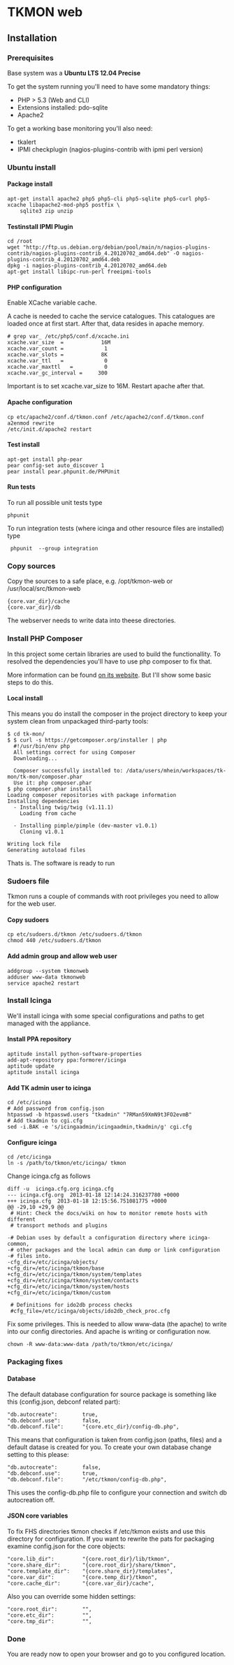 TKMON web
=========

Installation
------------

### Prerequisites

Base system was a **Ubuntu LTS 12.04 Precise**

To get the system running you'll need to have some mandatory things:

* PHP > 5.3 (Web and CLI)
* Extensions installed: pdo-sqlite
* Apache2

To get a working base monitoring you'll also need:

* tkalert
* IPMI checkplugin (nagios-plugins-contrib with ipmi perl version)

### Ubuntu install

#### Package install

    apt-get install apache2 php5 php5-cli php5-sqlite php5-curl php5-xcache libapache2-mod-php5 postfix \
        sqlite3 zip unzip

#### Testinstall IPMI Plugin
    cd /root
    wget "http://ftp.us.debian.org/debian/pool/main/n/nagios-plugins-contrib/nagios-plugins-contrib_4.20120702_amd64.deb" -O nagios-plugins-contrib_4.20120702_amd64.deb
    dpkg -i nagios-plugins-contrib_4.20120702_amd64.deb
    apt-get install libipc-run-perl freeipmi-tools

#### PHP configuration

Enable XCache variable cache.

A cache is needed to cache the service catalogues. This catalogues are loaded once at first start. After that, data resides in apache memory.

    # grep var_ /etc/php5/conf.d/xcache.ini
    xcache.var_size  =            16M
    xcache.var_count =             1
    xcache.var_slots =            8K
    xcache.var_ttl   =             0
    xcache.var_maxttl   =          0
    xcache.var_gc_interval =     300

Important is to set xcache.var_size to 16M. Restart apache after that.

#### Apache configuration

    cp etc/apache2/conf.d/tkmon.conf /etc/apache2/conf.d/tkmon.conf
    a2enmod rewrite
    /etc/init.d/apache2 restart

#### Test install

    apt-get install php-pear
    pear config-set auto_discover 1
    pear install pear.phpunit.de/PHPUnit

#### Run tests

To run all possible unit tests type

    phpunit

To run integration tests (where icinga and other resource files are installed) type

     phpunit  --group integration

### Copy sources

Copy the sources to a safe place, e.g. /opt/tkmon-web or /usr/local/src/tkmon-web

    {core.var_dir}/cache
    {core.var_dir}/db

The webserver needs to write data into theese directories.

### Install PHP Composer

In this project some certain libraries are used to build the functionallity. To
resolved the dependencies you'll have to use php composer to fix that.

More information can be found [on its website](http://getcomposer.org/). But I'll show
some basic steps to do this.

#### Local install

This means you do install the composer in the project directory to keep your
system clean from unpackaged third-party tools:

    $ cd tk-mon/
    $ $ curl -s https://getcomposer.org/installer | php
      #!/usr/bin/env php
      All settings correct for using Composer
      Downloading...

      Composer successfully installed to: /data/users/mhein/workspaces/tk-mon/tk-mon/composer.phar
      Use it: php composer.phar
    $ php composer.phar install
    Loading composer repositories with package information
    Installing dependencies
      - Installing twig/twig (v1.11.1)
        Loading from cache

      - Installing pimple/pimple (dev-master v1.0.1)
        Cloning v1.0.1

    Writing lock file
    Generating autoload files

Thats is. The software is ready to run

### Sudoers file

Tkmon runs a couple of commands with root privileges you need to allow for the web user.

#### Copy sudoers

    cp etc/sudoers.d/tkmon /etc/sudoers.d/tkmon
    chmod 440 /etc/sudoers.d/tkmon

#### Add admin group and allow web user

    addgroup --system tkmonweb
    adduser www-data tkmonweb
    service apache2 restart

### Install Icinga

We'll install icinga with some special configurations and paths to get managed
with the appliance.

#### Install PPA repository

    aptitude install python-software-properties
    add-apt-repository ppa:formorer/icinga
    aptitude update
    aptitude install icinga

#### Add TK admin user to icinga

    cd /etc/icinga
    # Add password from config.json
    htpasswd -b htpasswd.users "tkadmin" "7RMan59XmN9t3FO2evmB"
    # Add tkadmin to cgi.cfg
    sed -i.BAK -e 's/icingaadmin/icingaadmin,tkadmin/g' cgi.cfg

#### Configure icinga

    cd /etc/icinga
    ln -s /path/to/tkmon/etc/icinga/ tkmon

Change icinga.cfg as follows

    diff -u  icinga.cfg.org icinga.cfg
    --- icinga.cfg.org	2013-01-18 12:14:24.316237780 +0000
    +++ icinga.cfg	2013-01-18 12:15:56.751081775 +0000
    @@ -29,10 +29,9 @@
     # Hint: Check the docs/wiki on how to monitor remote hosts with different
     # transport methods and plugins

    -# Debian uses by default a configuration directory where icinga-common,
    -# other packages and the local admin can dump or link configuration
    -# files into.
    -cfg_dir=/etc/icinga/objects/
    +cfg_dir=/etc/icinga/tkmon/base
    +cfg_dir=/etc/icinga/tkmon/system/templates
    +cfg_dir=/etc/icinga/tkmon/system/contacts
    +cfg_dir=/etc/icinga/tkmon/system/hosts
    +cfg_dir=/etc/icinga/tkmon/custom

     # Definitions for ido2db process checks
     #cfg_file=/etc/icinga/objects/ido2db_check_proc.cfg

Fix some privileges. This is needed to allow www-data (the apache) to write into
our config directories. And apache is writing or configuration now.

    chown -R www-data:www-data /path/to/tkmon/etc/icinga/

### Packaging fixes

#### Database

The default database configuration for source package is something like this
(config.json, debconf related part):

    "db.autocreate":        true,
    "db.debconf.use":       false,
    "db.debconf.file":      "{core.etc_dir}/config-db.php",

This means that configuration is taken from config.json (paths, files) and a
default datase is created for you. To create your own database change setting
to this please:

    "db.autocreate":        false,
    "db.debconf.use":       true,
    "db.debconf.file":      "/etc/tkmon/config-db.php",

This uses the config-db.php file to configure your connection and switch
db autocreation off.

#### JSON core variables

To fix FHS directories tkmon checks if /etc/tkmon exists and use this directory for configuration. If you
want to rewrite the pats for packaging examine config.json for the core objects:

    "core.lib_dir":         "{core.root_dir}/lib/tkmon",
    "core.share_dir":       "{core.root_dir}/share/tkmon",
    "core.template_dir":    "{core.share_dir}/templates",
    "core.var_dir":         "{core.temp_dir}/tkmon",
    "core.cache_dir":       "{core.var_dir}/cache",

Also you can override some hidden settings:

    "core.root_dir":        "",
    "core.etc_dir":         "",
    "core.tmp_dir":         "",

### Done

You are ready now to open your browser and go to you configured location.